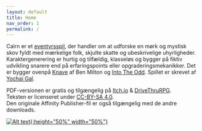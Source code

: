 ```yaml
---
layout: default
title: Home
nav_order: 1
permalink: /
---
```


Cairn er et [eventyrsspil](http://questingblog.com/adventure-game-vs-osr), der handler om at udforske en mørk og mystisk skov fyldt med mærkelige folk, skjulte skatte og ubeskrivelige uhyrligheder. Karaktergenerering er hurtig og tilfældig, klasseløs og bygger på fiktiv udvikling snarere end på erfaringspoints eller opgraderingsmekanikker. Det er bygger ovenpå [Knave](https://www.drivethrurpg.com/product/250888/Knave) af Ben Milton og [Into The Odd](https://chrismcdee.itch.io/electric-bastionland). Spillet er skrevet af [Yochai Gal](https://newschoolrevolution.com).

PDF-versionen er gratis og tilgængelig på [Itch.io](https://yochaigal.itch.io/cairn) & [DriveThruRPG](https://www.drivethrurpg.com/product/330809/Cairn).  
Teksten er licenseret under [CC-BY-SA 4.0](https://creativecommons.org/licenses/by-sa/4.0/).  
Den originale Affinity Publisher-fil er også tilgængelig med de andre downloads.

<p></p>

[![Alt text](/img/cairn.svg "Click to embiggen"){:height="50%" width="50%"}](/img/cairn.svg)
